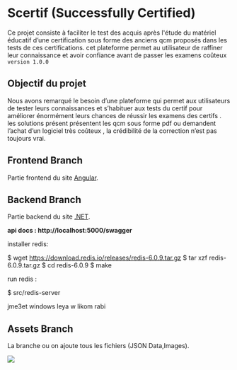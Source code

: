 # Scertif (Successfully Certified)

Ce projet consiste à faciliter le test des acquis après l'étude du matériel éducatif d’une certification sous forme des anciens qcm proposés dans les tests de ces certifications.
cet plateforme permet au utilisateur de raffiner leur connaissance et avoir confiance avant de passer les examens coûteux `version 1.0.0`

## Objectif du projet

Nous avons remarqué le besoin d’une plateforme qui permet aux utilisateurs de tester leurs connaissances et s’habituer aux tests du certif pour améliorer énormément leurs chances de réussir les examens des certifs .
les solutions présent présentent les qcm sous forme pdf ou demandent l’achat d’un logiciel très coûteux , la crédibilité de la correction n’est pas toujours vrai.

## Frontend Branch

Partie frontend du site [Angular](https://angular.io).

## Backend Branch

Partie backend du site [.NET](https://dotnet.microsoft.com).

**api docs : http://localhost:5000/swagger**

installer redis: 

$ wget https://download.redis.io/releases/redis-6.0.9.tar.gz
$ tar xzf redis-6.0.9.tar.gz
$ cd redis-6.0.9
$ make

run redis :

$ src/redis-server

jme3et windows leya w likom rabi

## Assets Branch

La branche ou on ajoute tous les fichiers (JSON Data,Images).



![](https://gitlab.com/uploads/-/system/project/avatar/21521728/output-onlinepngtools.png?width=100)


